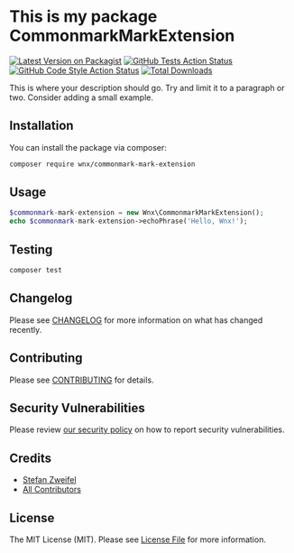 # This is my package CommonmarkMarkExtension

[![Latest Version on Packagist](https://img.shields.io/packagist/v/wnx/commonmark-mark-extension.svg?style=flat-square)](https://packagist.org/packages/wnx/commonmark-mark-extension)
[![GitHub Tests Action Status](https://img.shields.io/github/workflow/status/stefanzweifel/commonmark-mark-extension/run-tests?label=tests)](https://github.com/stefanzweifel/commonmark-mark-extension/actions?query=workflow%3ATests+branch%3Amaster)
[![GitHub Code Style Action Status](https://img.shields.io/github/workflow/status/stefanzweifel/commonmark-mark-extension/Check%20&%20fix%20styling?label=code%20style)](https://github.com/stefanzweifel/commonmark-mark-extension/actions?query=workflow%3A"Check+%26+fix+styling"+branch%3Amaster)
[![Total Downloads](https://img.shields.io/packagist/dt/wnx/commonmark-mark-extension.svg?style=flat-square)](https://packagist.org/packages/wnx/commonmark-mark-extension)

This is where your description should go. Try and limit it to a paragraph or two. Consider adding a small example.

## Installation

You can install the package via composer:

```bash
composer require wnx/commonmark-mark-extension
```

## Usage

```php
$commonmark-mark-extension = new Wnx\CommonmarkMarkExtension();
echo $commonmark-mark-extension->echoPhrase('Hello, Wnx!');
```

## Testing

```bash
composer test
```

## Changelog

Please see [CHANGELOG](CHANGELOG.md) for more information on what has changed recently.

## Contributing

Please see [CONTRIBUTING](.github/CONTRIBUTING.md) for details.

## Security Vulnerabilities

Please review [our security policy](../../security/policy) on how to report security vulnerabilities.

## Credits

- [Stefan Zweifel](https://github.com/stefanzweifel)
- [All Contributors](../../contributors)

## License

The MIT License (MIT). Please see [License File](LICENSE.md) for more information.
